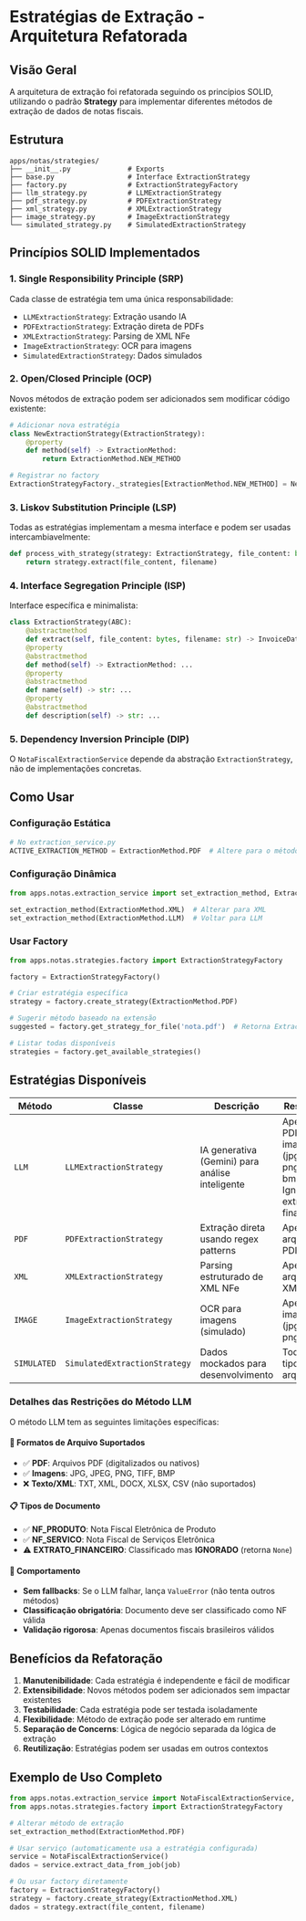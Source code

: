 # Estratégias de Extração - Arquitetura Refatorada

## Visão Geral

A arquitetura de extração foi refatorada seguindo os princípios SOLID, utilizando o padrão **Strategy** para implementar diferentes métodos de extração de dados de notas fiscais.

## Estrutura

```
apps/notas/strategies/
├── __init__.py              # Exports
├── base.py                  # Interface ExtractionStrategy
├── factory.py               # ExtractionStrategyFactory
├── llm_strategy.py          # LLMExtractionStrategy
├── pdf_strategy.py          # PDFExtractionStrategy
├── xml_strategy.py          # XMLExtractionStrategy
├── image_strategy.py        # ImageExtractionStrategy
└── simulated_strategy.py    # SimulatedExtractionStrategy
```

## Princípios SOLID Implementados

### 1. Single Responsibility Principle (SRP)
Cada classe de estratégia tem uma única responsabilidade:
- `LLMExtractionStrategy`: Extração usando IA
- `PDFExtractionStrategy`: Extração direta de PDFs
- `XMLExtractionStrategy`: Parsing de XML NFe
- `ImageExtractionStrategy`: OCR para imagens
- `SimulatedExtractionStrategy`: Dados simulados

### 2. Open/Closed Principle (OCP)
Novos métodos de extração podem ser adicionados sem modificar código existente:
```python
# Adicionar nova estratégia
class NewExtractionStrategy(ExtractionStrategy):
    @property
    def method(self) -> ExtractionMethod:
        return ExtractionMethod.NEW_METHOD

# Registrar no factory
ExtractionStrategyFactory._strategies[ExtractionMethod.NEW_METHOD] = NewExtractionStrategy
```

### 3. Liskov Substitution Principle (LSP)
Todas as estratégias implementam a mesma interface e podem ser usadas intercambiavelmente:
```python
def process_with_strategy(strategy: ExtractionStrategy, file_content: bytes, filename: str):
    return strategy.extract(file_content, filename)
```

### 4. Interface Segregation Principle (ISP)
Interface específica e minimalista:
```python
class ExtractionStrategy(ABC):
    @abstractmethod
    def extract(self, file_content: bytes, filename: str) -> InvoiceData: ...
    @property
    @abstractmethod
    def method(self) -> ExtractionMethod: ...
    @property
    @abstractmethod
    def name(self) -> str: ...
    @property
    @abstractmethod
    def description(self) -> str: ...
```

### 5. Dependency Inversion Principle (DIP)
O `NotaFiscalExtractionService` depende da abstração `ExtractionStrategy`, não de implementações concretas.

## Como Usar

### Configuração Estática
```python
# No extraction_service.py
ACTIVE_EXTRACTION_METHOD = ExtractionMethod.PDF  # Altere para o método desejado
```

### Configuração Dinâmica
```python
from apps.notas.extraction_service import set_extraction_method, ExtractionMethod

set_extraction_method(ExtractionMethod.XML)  # Alterar para XML
set_extraction_method(ExtractionMethod.LLM)  # Voltar para LLM
```

### Usar Factory
```python
from apps.notas.strategies.factory import ExtractionStrategyFactory

factory = ExtractionStrategyFactory()

# Criar estratégia específica
strategy = factory.create_strategy(ExtractionMethod.PDF)

# Sugerir método baseado na extensão
suggested = factory.get_strategy_for_file('nota.pdf')  # Retorna ExtractionMethod.PDF

# Listar todas disponíveis
strategies = factory.get_available_strategies()
```

## Estratégias Disponíveis

| Método | Classe | Descrição | Restrições |
|--------|--------|-----------|------------|
| `LLM` | `LLMExtractionStrategy` | IA generativa (Gemini) para análise inteligente | Apenas PDFs e imagens (jpg, jpeg, png, tiff, bmp). Ignora extratos financeiros. |
| `PDF` | `PDFExtractionStrategy` | Extração direta usando regex patterns | Apenas arquivos PDF |
| `XML` | `XMLExtractionStrategy` | Parsing estruturado de XML NFe | Apenas arquivos XML |
| `IMAGE` | `ImageExtractionStrategy` | OCR para imagens (simulado) | Apenas imagens (jpg, jpeg, png, etc.) |
| `SIMULATED` | `SimulatedExtractionStrategy` | Dados mockados para desenvolvimento | Todos os tipos de arquivo |

### Detalhes das Restrições do Método LLM

O método LLM tem as seguintes limitações específicas:

#### 📁 **Formatos de Arquivo Suportados**
- ✅ **PDF**: Arquivos PDF (digitalizados ou nativos)
- ✅ **Imagens**: JPG, JPEG, PNG, TIFF, BMP
- ❌ **Texto/XML**: TXT, XML, DOCX, XLSX, CSV (não suportados)

#### 📋 **Tipos de Documento**
- ✅ **NF_PRODUTO**: Nota Fiscal Eletrônica de Produto
- ✅ **NF_SERVICO**: Nota Fiscal de Serviços Eletrônica  
- ⚠️ **EXTRATO_FINANCEIRO**: Classificado mas **IGNORADO** (retorna `None`)

#### 🔄 **Comportamento**
- **Sem fallbacks**: Se o LLM falhar, lança `ValueError` (não tenta outros métodos)
- **Classificação obrigatória**: Documento deve ser classificado como NF válida
- **Validação rigorosa**: Apenas documentos fiscais brasileiros válidos

## Benefícios da Refatoração

1. **Manutenibilidade**: Cada estratégia é independente e fácil de modificar
2. **Extensibilidade**: Novos métodos podem ser adicionados sem impactar existentes
3. **Testabilidade**: Cada estratégia pode ser testada isoladamente
4. **Flexibilidade**: Método de extração pode ser alterado em runtime
5. **Separação de Concerns**: Lógica de negócio separada da lógica de extração
6. **Reutilização**: Estratégias podem ser usadas em outros contextos

## Exemplo de Uso Completo

```python
from apps.notas.extraction_service import NotaFiscalExtractionService, set_extraction_method, ExtractionMethod
from apps.notas.strategies.factory import ExtractionStrategyFactory

# Alterar método de extração
set_extraction_method(ExtractionMethod.PDF)

# Usar serviço (automaticamente usa a estratégia configurada)
service = NotaFiscalExtractionService()
dados = service.extract_data_from_job(job)

# Ou usar factory diretamente
factory = ExtractionStrategyFactory()
strategy = factory.create_strategy(ExtractionMethod.XML)
dados = strategy.extract(file_content, filename)
```